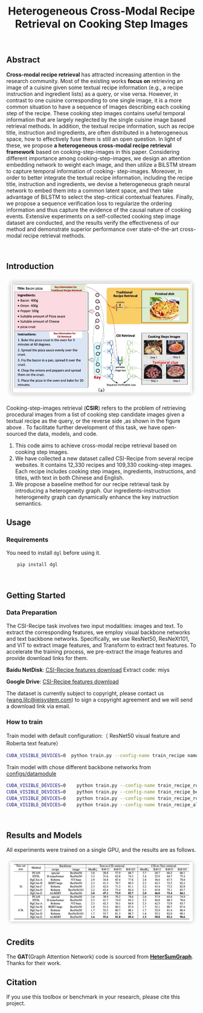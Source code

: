 <div align="center">

# Heterogeneous Cross-Modal Recipe Retrieval on Cooking Step Images
</div>

<br>

## Abstract
**Cross-modal recipe retrieval** has attracted increasing attention in the research community. Most of the existing works **focus on** retrieving an image of a cuisine given some textual recipe information (e.g., a recipe instruction and ingredient lists) as a query, or vise versa. However, in contrast to one cuisine corresponding to one single image, it is a more common situation to have a sequence of images describing each cooking step of the recipe. These cooking step images contains useful temporal information that are largely neglected by the single cuisine image based retrieval methods. In addition, the textual recipe information, such as recipe title, instruction and ingredients, are often distributed in a heterogeneous space, how to effectively fuse them is still an open question. In light of these, we propose **a heterogeneous cross-modal recipe retrieval framework** based on cooking-step-images in this paper. Considering different importance among cooking-step-images, we design an attention embedding network to weight each image, and then utilize a BiLSTM stream to capture temporal information of cooking- step-images. Moreover, in order to better integrate the textual recipe information, including the recipe title, instruction and ingredients, we devise a heterogeneous graph neural network to embed them into a common latent space, and then take advantage of BiLSTM to select the step-critical contextual features. Finally, we propose a sequence verification loss to regularize the ordering information and thus capture the evidence of the causal nature of cooking events. Extensive experiments on a self-collected cooking step image dataset are conducted, and the results verify the effectiveness of our method and demonstrate superior performance over state-of-the-art cross-modal recipe retrieval methods.


<br>

## Introduction

![CSIR-task](/resources/CSIR-task.jpg)

Cooking-step-images retrieval (**CSIR**) refers to the problem of retrieving procedural images from a list of cooking step candidate images given a textual recipe as the query, or the reverse side ,as shown in the figure above . To facilitate further development of this task, we have open-sourced the data, models, and code.

1. This code aims to achieve cross-modal recipe retrieval based on cooking step images.
2. We have collected a new dataset called CSI-Recipe from several recipe websites. It contains 12,330 recipes and 109,330 cooking-step images. Each recipe includes cooking step images, ingredients, instructions, and titles, with text in both Chinese and English.
3. We propose a baseline method for our recipe retrieval task by introducing a heterogeneity graph. Our ingredients-instruction heterogeneity graph can dynamically enhance the key instruction semantics.


## Usage
### Requirements
You need to install `dgl` before using it.
```bash
    pip install dgl
```


<br>

## Getting Started
### Data Preparation

The CSI-Recipe task involves two input modalities: images and text. To extract the corresponding features, we employ visual backbone networks and text backbone networks. Specifically, we use ResNet50, ResNeXt101, and ViT to extract image features, and Transform to extract text features. To accelerate the training process, we pre-extract the image features and provide download links for them.

**Baidu NetDisk**: [CSI-Recipe features download](https://pan.baidu.com/s/1c249Nbr2IdvvHDjbrT0srA?pwd=miys) Extract code: miys 

**Google Drive**: [CSI-Recipe features download](https://drive.google.com/file/d/1YdP3jO0Qs1-SEXH6Hp15akTTeAlrMI8Y/view?usp=sharing)

The dataset is currently subject to copyright, please contact us ([wang.lilc@ieisystem.com](wang.lilc@ieisystem.com)) to sign a copyright agreement and we will send a download link via email.

### How to train
Train model with default configuration:（ ResNet50 visual feature and Roberta text feature）

```bash
CUDA_VISIBLE_DEVICES=0  python train.py --config-name train_recipe name=Roberta_ResNet50 trainer.gpus=1 trainer.gradient_clip_val=1.0  trainer.max_epochs=200 model.is_shuffle=False datamodule.num_workers=4
```

Train model with chose different backbone networks from [configs/datamodule](/configs/datamodule)

```bash
CUDA_VISIBLE_DEVICES=0    python train.py --config-name train_recipe_robeta_vitbase  name=Roberta_vitbase trainer.gpus=1 trainer.gradient_clip_val=1  trainer.max_epochs=200 model.is_shuffle=False datamodule.num_workers=4
CUDA_VISIBLE_DEVICES=0    python train.py --config-name train_recipe_bertlarge_resnet50  name=BERTlarge_ResNet50 trainer.gpus=1 trainer.gradient_clip_val=1.0  trainer.max_epochs=200 model.is_shuffle=False datamodule.num_workers=4
CUDA_VISIBLE_DEVICES=0    python train.py --config-name train_recipe_robeta_resnext101 name=Roberta_ResNeXt101 trainer.gpus=1 trainer.gradient_clip_val=1.0  trainer.max_epochs=200 model.is_shuffle=False datamodule.num_workers=4
CUDA_VISIBLE_DEVICES=0    python train.py --config-name train_recipe_albert_resnet50  name=albert_ResNet50 trainer.gpus=1 trainer.gradient_clip_val=1.0  trainer.max_epochs=200 model.is_shuffle=False datamodule.num_workers=4
```
<br>

## Results and Models
All experiments  were trained on a single GPU, and the results are as follows.

![experiments](/resources/CSIR-experiments.jpg)

## Credits
The **GAT**(Graph Attention Network) code is sourced from **[HeterSumGraph](https://github.com/dqwang122/HeterSumGraph)**. Thanks for their work.
## Citation
If you use this toolbox or benchmark in your research, please cite this project.
